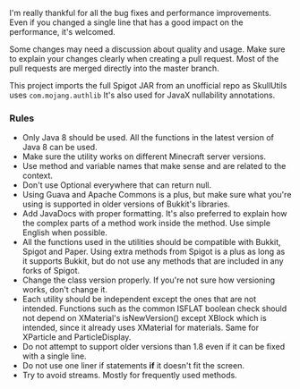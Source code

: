 I'm really thankful for all the bug fixes and performance improvements.\
Even if you changed a single line that has a good impact on the performance, it's welcomed. 

Some changes may need a discussion about quality and usage.
Make sure to explain your changes clearly when creating a pull request.
Most of the pull requests are merged directly into the master branch.

This project imports the full Spigot JAR from an unofficial repo as SkullUtils uses `com.mojang.authlib`
It's also used for JavaX nullability annotations.

### Rules
* Only Java 8 should be used. All the functions in the latest version of Java 8 can be used.
* Make sure the utility works on different Minecraft server versions.
* Use method and variable names that make sense and are related to the context.
* Don't use Optional everywhere that can return null.
* Using Guava and Apache Commons is a plus, but make sure what you're using is supported in
older versions of Bukkit's libraries.
* Add JavaDocs with proper formatting. It's also preferred to explain how the complex parts of a method work
inside the method. Use simple English when possible.
* All the functions used in the utilities should be compatible with Bukkit, Spigot and Paper.
Using extra methods from Spigot is a plus as long as it supports Bukkit, but do not use any methods that are included in any forks of Spigot.
* Change the class version properly. If you're not sure how versioning works, don't change it.
* Each utility should be independent except the ones that are not intended.
Functions such as the common ISFLAT boolean check should not depend on XMaterial's isNewVersion() except
XBlock which is intended, since it already uses XMaterial for materials. Same for XParticle and ParticleDisplay.
* Do not attempt to support older versions than 1.8 even if it can be fixed with a single line.
* Do not use one liner if statements **if** it doesn't fit the screen.
* Try to avoid streams. Mostly for frequently used methods.